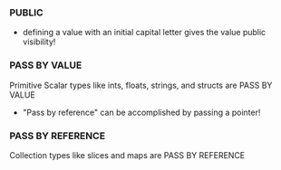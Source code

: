 ### PUBLIC
- defining a value with an initial capital letter gives the value public visibility!

### PASS BY VALUE
Primitive Scalar types like ints, floats, strings, and structs are PASS BY VALUE
- "Pass by reference" can be accomplished by passing a pointer!

### PASS BY REFERENCE
Collection types like slices and maps are PASS BY REFERENCE